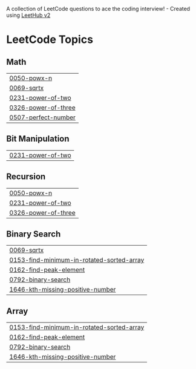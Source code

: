 A collection of LeetCode questions to ace the coding interview! - Created using [LeetHub v2](https://github.com/arunbhardwaj/LeetHub-2.0)
<!---LeetCode Topics Start-->
# LeetCode Topics
## Math
|  |
| ------- |
| [0050-powx-n](https://github.com/Akshit0908/DSA/tree/master/0050-powx-n) |
| [0069-sqrtx](https://github.com/Akshit0908/DSA/tree/master/0069-sqrtx) |
| [0231-power-of-two](https://github.com/Akshit0908/DSA/tree/master/0231-power-of-two) |
| [0326-power-of-three](https://github.com/Akshit0908/DSA/tree/master/0326-power-of-three) |
| [0507-perfect-number](https://github.com/Akshit0908/DSA/tree/master/0507-perfect-number) |
## Bit Manipulation
|  |
| ------- |
| [0231-power-of-two](https://github.com/Akshit0908/DSA/tree/master/0231-power-of-two) |
## Recursion
|  |
| ------- |
| [0050-powx-n](https://github.com/Akshit0908/DSA/tree/master/0050-powx-n) |
| [0231-power-of-two](https://github.com/Akshit0908/DSA/tree/master/0231-power-of-two) |
| [0326-power-of-three](https://github.com/Akshit0908/DSA/tree/master/0326-power-of-three) |
## Binary Search
|  |
| ------- |
| [0069-sqrtx](https://github.com/Akshit0908/DSA/tree/master/0069-sqrtx) |
| [0153-find-minimum-in-rotated-sorted-array](https://github.com/Akshit0908/DSA/tree/master/0153-find-minimum-in-rotated-sorted-array) |
| [0162-find-peak-element](https://github.com/Akshit0908/DSA/tree/master/0162-find-peak-element) |
| [0792-binary-search](https://github.com/Akshit0908/DSA/tree/master/0792-binary-search) |
| [1646-kth-missing-positive-number](https://github.com/Akshit0908/DSA/tree/master/1646-kth-missing-positive-number) |
## Array
|  |
| ------- |
| [0153-find-minimum-in-rotated-sorted-array](https://github.com/Akshit0908/DSA/tree/master/0153-find-minimum-in-rotated-sorted-array) |
| [0162-find-peak-element](https://github.com/Akshit0908/DSA/tree/master/0162-find-peak-element) |
| [0792-binary-search](https://github.com/Akshit0908/DSA/tree/master/0792-binary-search) |
| [1646-kth-missing-positive-number](https://github.com/Akshit0908/DSA/tree/master/1646-kth-missing-positive-number) |
<!---LeetCode Topics End-->